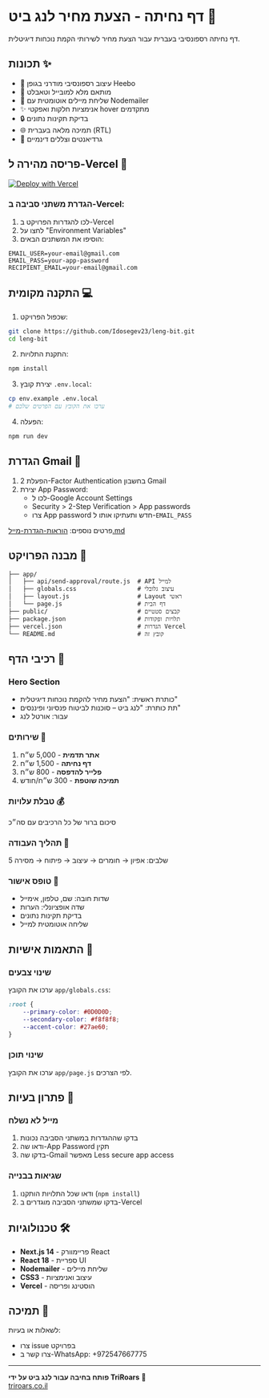 # דף נחיתה - הצעת מחיר לנג ביט 📧

דף נחיתה רספונסיבי בעברית עבור הצעת מחיר לשירותי הקמת נוכחות דיגיטלית.

## תכונות ✨

* 🎨 עיצוב רספונסיבי מודרני בגופן Heebo
* 📱 מותאם מלא למובייל וטאבלט
* 📧 שליחת מיילים אוטומטית עם Nodemailer
* ✨ אנימציות חלקות ואפקטי hover מתקדמים
* 🔒 בדיקת תקינות נתונים
* 🌐 תמיכה מלאה בעברית (RTL)
* 💫 גרדיאנטים וצללים דינמיים

## פריסה מהירה ל-Vercel 🚀

[![Deploy with Vercel](https://vercel.com/button)](https://vercel.com/new/clone?repository-url=https://github.com/Idosegev23/leng-bit)

### הגדרת משתני סביבה ב-Vercel:

1. לכו להגדרות הפרויקט ב-Vercel
2. לחצו על "Environment Variables"
3. הוסיפו את המשתנים הבאים:

```
EMAIL_USER=your-email@gmail.com
EMAIL_PASS=your-app-password
RECIPIENT_EMAIL=your-email@gmail.com
```

## התקנה מקומית 💻

1. שכפול הפרויקט:
```bash
git clone https://github.com/Idosegev23/leng-bit.git
cd leng-bit
```

2. התקנת התלויות:
```bash
npm install
```

3. יצירת קובץ `.env.local`:
```bash
cp env.example .env.local
# ערכו את הקובץ עם הפרטים שלכם
```

4. הפעלה:
```bash
npm run dev
```

## הגדרת Gmail 📮

1. הפעלת 2-Factor Authentication בחשבון Gmail
2. יצירת App Password:
   * לכו ל-Google Account Settings
   * Security > 2-Step Verification > App passwords
   * צרו App password חדש ותעתיקו אותו ל-`EMAIL_PASS`

פרטים נוספים: [הוראות-הגדרת-מייל.md](./הוראות-הגדרת-מייל.md)

## מבנה הפרויקט 📁

```
├── app/
│   ├── api/send-approval/route.js  # API למייל
│   ├── globals.css                 # עיצוב גלובלי
│   ├── layout.js                   # Layout ראשי
│   └── page.js                     # דף הבית
├── public/                         # קבצים סטטיים
├── package.json                    # תלויות ופקודות
├── vercel.json                     # הגדרות Vercel
└── README.md                       # קובץ זה
```

## רכיבי הדף 🎯

### Hero Section
* כותרת ראשית: "הצעת מחיר להקמת נוכחות דיגיטלית"
* תת כותרת: "לנג ביט – סוכנות לביטוח פנסיוני ופיננסים"
* עבור: אורטל לנג

### שירותים 💼
1. **אתר תדמית** - 5,000 ש״ח
2. **דף נחיתה** - 1,500 ש״ח
3. **פלייר להדפסה** - 800 ש״ח
4. **תמיכה שוטפת** - 300 ש״ח/חודש

### טבלת עלויות 💰
סיכום ברור של כל הרכיבים עם סה״כ

### תהליך העבודה 🔄
5 שלבים: אפיון → חומרים → עיצוב → פיתוח → מסירה

### טופס אישור 📝
* שדות חובה: שם, טלפון, אימייל
* שדה אופציונלי: הערות
* בדיקת תקינות נתונים
* שליחה אוטומטית למייל

## התאמות אישיות 🎨

### שינוי צבעים
ערכו את הקובץ `app/globals.css`:
```css
:root {
    --primary-color: #0D0D0D;
    --secondary-color: #f8f8f8;
    --accent-color: #27ae60;
}
```

### שינוי תוכן
ערכו את הקובץ `app/page.js` לפי הצרכים.

## פתרון בעיות 🔧

### מייל לא נשלח
1. בדקו שההגדרות במשתני הסביבה נכונות
2. ודאו שה-App Password תקין
3. בדקו שה-Gmail מאפשר Less secure app access

### שגיאות בבנייה
1. ודאו שכל התלויות הותקנו (`npm install`)
2. בדקו שמשתני הסביבה מוגדרים ב-Vercel

## טכנולוגיות 🛠️

* **Next.js 14** - פריימוורק React
* **React 18** - ספריית UI
* **Nodemailer** - שליחת מיילים
* **CSS3** - עיצוב ואנימציות
* **Vercel** - הוסטינג ופריסה

## תמיכה 💬

לשאלות או בעיות:
* צרו issue בפרויקט
* צרו קשר ב-WhatsApp: +972547667775

---

**פותח בחיבה עבור לנג ביט על ידי TriRoars** 💙  
[triroars.co.il](https://triroars.co.il)